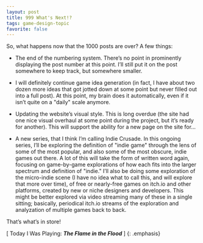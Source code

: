 ```yaml
---
layout: post
title: 999 What's Next!?
tags: game-design-topic
favorite: false
---
```

So, what happens now that the 1000 posts are over? A few things:

- The end of the numbering system.  There’s no point in prominently displaying the post number at this point. I’ll still put it on the post somewhere to keep track, but somewhere smaller.

- I will definitely continue game idea generation (in fact, I have about two dozen more ideas that got jotted down at some point but never filled out into a full post). At this point, my brain does it automatically, even if it isn’t quite on a "daily" scale anymore.

- Updating the website’s visual style. This is long overdue (the site had one nice visual overhaul at some point during the project, but it’s ready for another). This will support the ability for a new page on the site for…

- A new series, that I think I’m calling Indie Crusade. In this ongoing series, I’ll be exploring the definition of "indie game" through the lens of some of the most popular, and also some of the most obscure, indie games out there. A lot of this will take the form of written word again, focusing on game-by-game explorations of how each fits into the larger spectrum and definition of "indie." I’ll also be doing some exploration of the micro-indie scene (I have no idea what to call this, and will explore that more over time), of free or nearly-free games on itch.io and other platforms, created by new or niche designers and developers. This might be better explored via video streaming many of these in a single sitting; basically, periodical itch.io streams of the exploration and analyzation of multiple games back to back.

That’s what’s in store!

[ Today I Was Playing: ***The Flame in the Flood*** ]
{: .emphasis}

